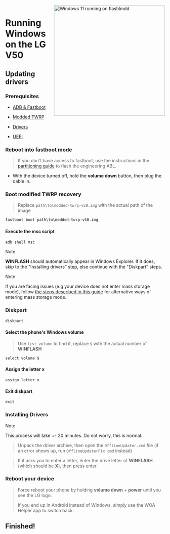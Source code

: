 <img align="right" src="https://github.com/n00b69/woa-flashlmdd/blob/main/flashlmdd.png" width="350" alt="Windows 11 running on flashlmdd">

# Running Windows on the LG V50

## Updating drivers

### Prerequisites
- [ADB & Fastboot](https://developer.android.com/studio/releases/platform-tools)

- [Modded TWRP](https://github.com/n00b69/woa-flashlmdd/releases/download/Files/modded-twrp-v50.img)

- [Drivers](https://github.com/n00b69/woa-flashlmdd/releases/tag/Drivers)

- [UEFI](https://github.com/n00b69/woa-flashlmdd/releases/tag/UEFI)

### Reboot into fastboot mode
> If you don't have access to fastboot, use the instructions in the [partitioning guide](1-partition.md) to flash the engineering ABL.
- With the device turned off, hold the **volume down** button, then plug the cable in.

### Boot modified TWRP recovery
> Replace `path\to\modded-twrp-v50.img` with the actual path of the image
```cmd
fastboot boot path\to\modded-twrp-v50.img
```

#### Execute the msc script
```cmd
adb shell msc
```

> [!Note]
> **WINFLASH** should automatically appear in Windows Explorer. If it does, skip to the "Installing drivers" step, else continue with the "Diskpart" steps.

> [!Note]
> If you are facing issues (e.g your device does not enter mass storage mode), follow [the steps described in this guide](https://github.com/n00b69/woa-flashlmdd/blob/main/guide/troubleshooting.md#mass-storage-mode-does-not-work) for alternative ways of entering mass storage mode.

### Diskpart
```cmd
diskpart
```

#### Select the phone's Windows volume
> Use `list volume` to find it, replace `$` with the actual number of **WINFLASH**
```diskpart
select volume $
```

#### Assign the letter x
```diskpart
assign letter x
```

#### Exit diskpart
```diskpart
exit
```

### Installing Drivers
> [!Note]
> This process will take +- 20 minutes. Do not worry, this is normal.

> Unpack the driver archive, then open the `OfflineUpdater.cmd` file (if an error shows up, run `OfflineUpdaterFix.cmd` instead)

> If it asks you to enter a letter, enter the drive letter of **WINFLASH** (which should be **X**), then press enter

### Reboot your device
> Force reboot your phone by holding **volume down** + **power** until you see the LG logo.
>
> If you end up in Android instead of Windows, simply use the WOA Helper app to switch back.

## Finished!

















